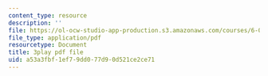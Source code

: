 ```yaml
---
content_type: resource
description: ''
file: https://ol-ocw-studio-app-production.s3.amazonaws.com/courses/6-004-computation-structures-spring-2017/a53a3fbf1ef79dd077d90d521ce2ce71_FkFYxaWhn8g.pdf
file_type: application/pdf
resourcetype: Document
title: 3play pdf file
uid: a53a3fbf-1ef7-9dd0-77d9-0d521ce2ce71
---
```

